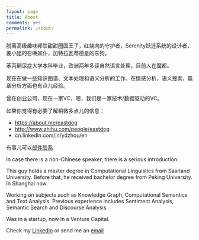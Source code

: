 ```yaml
---
layout: page
title: About
comments: yes
permalink: /about/
---
```



脱离高级趣味邦联甜甜圈国王子，红烧肉的守护者，Serenity跃迁系统的设计者，姜小姐的召唤奴仆，加特拉瓦蒂德星的东狗。

苯丙酮尿症大学本科毕业，欧洲两年多读自然语言处理，目前人在魔都。

现在在做一些知识图谱、文本处理和语义分析的工作。在情感分析，语义搜索，篇章分析方面也有点儿经验。

曾在创业公司，现在一家VC，嗯，我们是一家技术/数据驱动的VC。


如果你觉得有必要了解稍微多点儿的信息：

* https://about.me/eastdog
* http://www.zhihu.com/people/eastdog
* cn.linkedin.com/in/ydzhou/en

有事儿可以[邮件联系](yvtungchow@gmail.com)


In case there is a non-Chinese speaker, there is a serious introduction:

This guy holds a master degree in Computational Linguistics from Saarland University. Before that, he received bachelor degree from Peking University. In Shanghai now.

Working on subjects such as Knowledge Graph, Computational Semantics and Text Analysis. Previous experience includes Sentiment Analysis, Semantic Search and Discourse Analysis.

Was in a startup, now in a Venture Capital.

Check my [LinkedIn](cn.linkedin.com/in/ydzhou/en) or send me an [email](yvtungchow@gmail.com)





